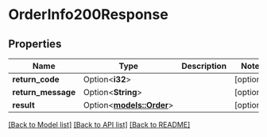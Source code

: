 # OrderInfo200Response

## Properties

Name | Type | Description | Notes
------------ | ------------- | ------------- | -------------
**return_code** | Option<**i32**> |  | [optional]
**return_message** | Option<**String**> |  | [optional]
**result** | Option<[**models::Order**](Order.md)> |  | [optional]

[[Back to Model list]](../README.md#documentation-for-models) [[Back to API list]](../README.md#documentation-for-api-endpoints) [[Back to README]](../README.md)


